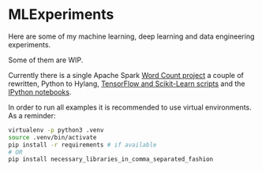 # MLExperiments

Here are some of my machine learning, deep learning and data engineering experiments.

Some of them are WIP.

Currently there is a single Apache Spark [Word Count project](./spark-wordcount) a couple of rewritten, Python to Hylang, [TensorFlow and Scikit-Learn scripts](./deep-learning/hy-cv) and the [IPython notebooks](./machine-learning-and-a-bit-of-data-science).

In order to run all examples it is recommended to use virtual environments.
As a reminder:
```bash
virtualenv -p python3 .venv
source .venv/bin/activate
pip install -r requirements # if available
# OR
pip install necessary_libraries_in_comma_separated_fashion
```
